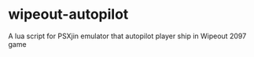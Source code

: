# wipeout-autopilot
A lua script for PSXjin emulator that autopilot player ship in Wipeout 2097 game
